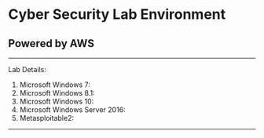 # Cyber Security Lab Environment
## Powered by AWS
-- -

Lab Details:
1. Microsoft Windows 7: 
2. Microsoft Windows 8.1:
3. Microsoft Windows 10:
4. Microsoft Windows Server 2016:
5. Metasploitable2: 
-- -

